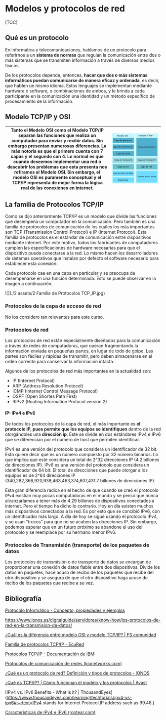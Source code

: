 # Modelos y protocolos de red

[TOC]

## Qué es un protocolo

En informática y telecomunicaciones, hablamos de un protocolo para referirnos a un **sistema de normas** que regulan la comunicación entre dos o más sistemas que se transmiten información a través de diversos medios físicos.

De los protocolos depende, entonces, **hacer que dos o más sistemas informáticos puedan comunicarse de manera eficaz y ordenada**, es decir, que hablen un mismo idioma. Estos lenguajes se implementan mediante hardware o software, o combinaciones de ambos, y le brinda a cada participante en la comunicación una identidad y un método específico de procesamiento de la información.

## Modelo TCP/IP y OSI

|   Tanto el Modelo OSI como el Modelo TCP/IP separan las funciones que realiza un computador para enviar y recibir datos. Sin embargo presentan numerosas diferencias. La más notoria es que el primero cuenta con 7 capas y el segundo con 4. Lo normal es que cuando deseemos implementar una red o descubrir los problemas que esta presenta nos refiramos al Modelo OSI. Sin embargo, el modelo OSI es puramente conceptual y el TCP/IP representa de mejor forma la lógica real de las conexiones en internet.   | <img src="./2 assets/2 Modelo OSI vs TCP_IP.jpg" style="zoom: 500%;" /> |
| ---- | ------------------------------------------------------------ |

## La familia de Protocolos TCP/IP

Como se dijo anteriormente TCP/IP es un modelo que divide las funciones que desempeña un computador en la comunicación. Pero también es una familia de protocolos de comunicación de los cuáles los más importantes son TCP (Transmission Control Protocol) e IP (Internet Protocol). Esta familia de protocolos es el estándar de comunicación entre dispositivos mediante internet. Por este motivo, todos los fabricantes de computadores cumplen las especificaciones de hardware necesarias para que el dispositivo pueda conectarse a la red. Lo mismo hacen los desarrolladores de sistemas operativos que instalan por defecto el software necesario para establecer esta conexión.

Cada protocolo cae en una capa en particular y se preocupa de desempeñarse en una función determinada. Esto se puede observar en la imagen a continuación.

![](./2 assets/2 Familia de Protocolos TCP_IP.jpg)

### Protocolos de la capa de acceso de red

No los considero tan relevantes para este curso.

### Protocolos de red

Los protocolos de red están especialmente diseñados para la comunicación a través de redes de computadoras, que operan fragmentando la información enviada en pequeñas partes, en lugar de todo de golpe. Las partes son fáciles y rápidas de transmitir, pero deben almacenarse en el orden correcto para conservar la información intacta.

Algunos de los protocolos de red más importantes en la actualidad son:

- IP (Internet Protocol)
- ARP (Address Resolution Protocol)
- ICMP (Internet Control Message Protocol)
- OSPF (Open Shortes Path First)
- RIPv2 (Routing Information Protocol version 2)

#### IP: IPv4 e IPv6

De todos los protocolos de la capa de red, el más importante es **el protocolo IP, pues permite que los equipos se identifiquen** dentro de la red otorgándoles una **dirección ip**. Este se divide en dos estándares IPv4 e IPv6 que se diferencian por el número de host que permiten identificar.

IPv4 es una versión del protocolo que considera un identificador de 32 bit. Esto quiere decir que es un número compuesto por 32 número binarios. Lo que implica que este considera un total de 2^32 direcciones IP (4.2 billones de direcciones IP). IPv6 es una versión del protocolo que considera un identificador de 64 bit. El total de direcciones que puede otorgar a los equipos es de 2^64 direcciones IP (340,282,366,920,938,463,463,374,607,431.7 billones de direcciones IP).

Esta gran diferencia radica en el hecho de que cuando se creó el protocolo IPv4 existían muy pocas computadoras en el mundo y se pensó que nunca alcanzaríamos a tener más de 4.29 billones de dispositivos conectados a internet. Pero el tiempo ha dicho lo contrario. Hoy en día existen muchos más dispositivos conectados a la red. Es por esto que se concibió IPv6, con un identificador más largo. A día de hoy se sigue usando el protocolo IPv4, y se usan "trucos" para que no se acaben las direcciones IP. Sin embargo, podemos esperar que en un futuro próximo se abandone el uso del protocolo y se reemplace por su hermano menor IPv6.


### Protocolos de Transmisión (transporte) de los paquetes de datos

Los protocolos de transmisión o de transporte de datos se encargan de proporcionar una conexión de datos fiable entre dos dispositivos. Divide los datos en paquetes, hace acuso de recibo de los paquetes que recibe del otro dispositivo y se asegura de que el otro dispositivo haga acuse de recibo de los paquetes que recibe a su vez.


## Bibliografía

[Protocolo Informático - Concepto, propiedades y ejemplos](https://concepto.de/protocolo-informatico/)

https://www.ionos.es/digitalguide/servidores/know-how/los-protocolos-de-red-en-la-transmision-de-datos/

[¿Cuál es la diferencia entre modelo OSI y modelo TCP/IP? | FS comunidad](https://community.fs.com/es/blog/tcpip-vs-osi-whats-the-difference-between-the-two-models.html)

[Familia de protocolos TCP/IP - EcuRed](https://www.ecured.cu/Familia_de_protocolos_TCP/IP)

[Protocolos TCP/IP - Documentación de IBM](https://www.ibm.com/docs/es/aix/7.2?topic=protocol-tcpip-protocols)

[Protocolos de comunicación de redes (kionetworks.com)](https://www.kionetworks.com/blog/data-center/protocolos-de-comunicación-de-redes)

[¿Qué es un protocolo de red? Definición y tipos de protocolos - IONOS](https://www.ionos.es/digitalguide/servidores/know-how/los-protocolos-de-red-en-la-transmision-de-datos/)

[¿Qué es TCP/IP? | Cómo funcionan el modelo y los protocolos | Avast](https://www.avast.com/es-es/c-what-is-tcp-ip)

[IPv4 vs. IPv6 Benefits - What is it? | ThousandEyes](https://www.thousandeyes.com/learning/techtorials/ipv4-vs-ipv6#:~:text=IPv4 stands for Internet Protocol,IP address such as 99.48.)

[Características de IPv4 e IPv6 (rootear.com)](https://rootear.com/web/diferencias-entre-las-versiones-del-protocolo-tcpip)

